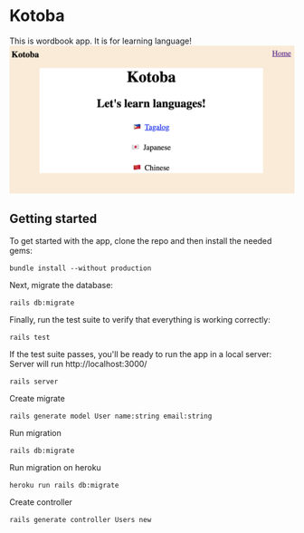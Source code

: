 # Kotoba

This is wordbook app.
It is for learning language!
![image of toppage](./toppage.png)

## Getting started

To get started with the app, clone the repo and then install the needed gems:

```
bundle install --without production
```

Next, migrate the database:

```
rails db:migrate
```

Finally, run the test suite to verify that everything is working correctly:

```
rails test
```

If the test suite passes, you'll be ready to run the app in a local server:  
Server will run http://localhost:3000/

```
rails server
```

Create migrate

```
rails generate model User name:string email:string
```

Run migration

```
rails db:migrate
```

Run migration on heroku

```
heroku run rails db:migrate
```

Create controller

```
rails generate controller Users new
```
